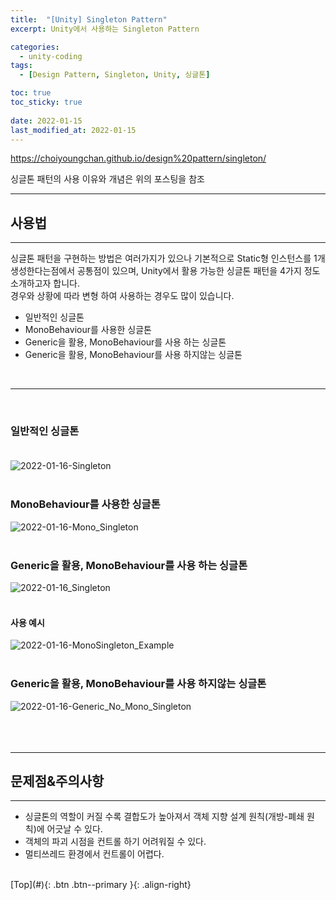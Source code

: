 ```yaml
---
title:  "[Unity] Singleton Pattern"
excerpt: Unity에서 사용하는 Singleton Pattern

categories:
  - unity-coding
tags:
  - [Design Pattern, Singleton, Unity, 싱글톤]

toc: true
toc_sticky: true
 
date: 2022-01-15
last_modified_at: 2022-01-15
---
```


https://choiyoungchan.github.io/design%20pattern/singleton/

싱글톤 패턴의 사용 이유와 개념은 위의 포스팅을 참조

---
## 사용법
---
싱글톤 패턴을 구현하는 방법은 여러가지가 있으나 기본적으로 Static형 인스턴스를 1개 생성한다는점에서 공통점이 있으며, Unity에서 활용 가능한 싱글톤 패턴을 4가지 정도 소개하고자 합니다. <br>
경우와 상황에 따라 변형 하여 사용하는 경우도 많이 있습니다. <br>

- 일반적인 싱글톤
- MonoBehaviour를 사용한 싱글톤
- Generic을 활용, MonoBehaviour를 사용 하는 싱글톤
- Generic을 활용, MonoBehaviour를 사용 하지않는 싱글톤
<br> 

--- 
 <br>

### 일반적인 싱글톤 <br> <br>
![2022-01-16-Singleton](https://user-images.githubusercontent.com/40765022/149659927-65497542-5234-4515-a054-e98f8fe465b8.png) <br><br>

### MonoBehaviour를 사용한 싱글톤 <br>
![2022-01-16-Mono_Singleton](https://user-images.githubusercontent.com/40765022/149660251-ad1282f0-3dcd-40c0-8f59-9205bc52552f.png) <br><br>


### Generic을 활용, MonoBehaviour를 사용 하는 싱글톤 <br>
![2022-01-16_Singleton](https://user-images.githubusercontent.com/40765022/149659385-8cb35339-775e-45b6-88b0-3498424bf232.png) <br><br> 


#### 사용 예시 <br>
![2022-01-16-MonoSingleton_Example](https://user-images.githubusercontent.com/40765022/149659671-fa262214-8984-4723-9846-82f871fbe6f8.png) <br><br>



### Generic을 활용, MonoBehaviour를 사용 하지않는 싱글톤 <br>
![2022-01-16-Generic_No_Mono_Singleton](https://user-images.githubusercontent.com/40765022/149660103-200d6a1c-6fe8-4e95-915d-c52839b293a6.png) <br><br> <br><br> 

---

## 문제점&주의사항
---
- 싱글톤의 역할이 커질 수록 결합도가 높아져서 객체 지향 설계 원칙(개방-폐쇄 원칙)에 어긋날 수 있다.
- 객체의 파괴 시점을 컨트롤 하기 어려워질 수 있다.
- 멀티쓰레드 환경에서 컨트롤이 어렵다.


<br>
[Top](#){: .btn .btn--primary }{: .align-right}
